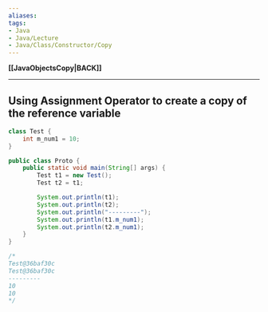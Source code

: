 ```yaml
---
aliases:
tags:
- Java
- Java/Lecture
- Java/Class/Constructor/Copy
---
```

**[[JavaObjectsCopy|BACK]]**

---
## Using Assignment Operator to create a copy of the reference variable
```java
class Test {
    int m_num1 = 10;
}

public class Proto {
    public static void main(String[] args) {
        Test t1 = new Test();
        Test t2 = t1;

        System.out.println(t1);
        System.out.println(t2);
        System.out.println("---------");
        System.out.println(t1.m_num1);
        System.out.println(t2.m_num1);
    }
}

/*
Test@36baf30c
Test@36baf30c
---------    
10
10
*/
```